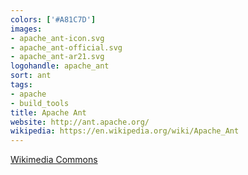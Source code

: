 ```yaml
---
colors: ['#A81C7D']
images:
- apache_ant-icon.svg
- apache_ant-official.svg
- apache_ant-ar21.svg
logohandle: apache_ant
sort: ant
tags:
- apache
- build_tools
title: Apache Ant
website: http://ant.apache.org/
wikipedia: https://en.wikipedia.org/wiki/Apache_Ant
---
```


[Wikimedia Commons](https://commons.wikimedia.org/wiki/File:Apache-Ant-logo.svg)
